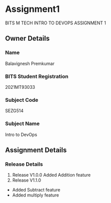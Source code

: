 # Assignment1
BITS M TECH INTRO TO DEVOPS ASSIGNMENT 1

## Owner Details

### Name
Balavignesh Premkumar

### BITS Student Registration
2021MT93033

### Subject Code
SEZG514

### Subject Name
Intro to DevOps

## Assignment Details
### Release Details
1. Release V1.0.0
Added Addition feature
2. Release V1.1.0
- Added Subtract feature
- Added multiply feature



